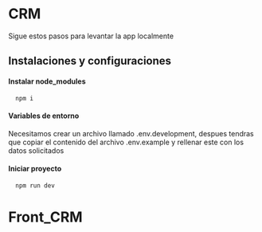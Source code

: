 # CRM

Sigue estos pasos para levantar la app localmente

## Instalaciones y configuraciones

#### Instalar node_modules

```
  npm i
```

#### Variables de entorno

Necesitamos crear un archivo llamado .env.development, despues tendras que copiar el contenido del archivo .env.example y rellenar este con los datos solicitados

#### Iniciar proyecto

```
  npm run dev
```
# Front_CRM
